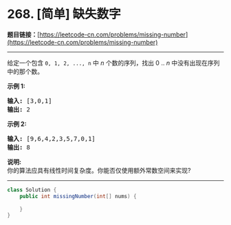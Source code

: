 # 268. [简单] 缺失数字

**题目链接：**[https://leetcode-cn.com/problems/missing-number](https://leetcode-cn.com/problems/missing-number)

---

<div class="content__1Y2H">
 <div class="notranslate">
  <p>给定一个包含 <code>0, 1, 2, ..., n</code>&nbsp;中&nbsp;<em>n</em>&nbsp;个数的序列，找出 0 .. <em>n</em>&nbsp;中没有出现在序列中的那个数。</p> 
  <p><strong>示例 1:</strong></p> 
  <pre class="language-text"><strong>输入:</strong> [3,0,1]
<strong>输出:</strong> 2
</pre> 
  <p><strong>示例&nbsp;2:</strong></p> 
  <pre class="language-text"><strong>输入:</strong> [9,6,4,2,3,5,7,0,1]
<strong>输出:</strong> 8
</pre> 
  <p><strong>说明:</strong><br> 你的算法应具有线性时间复杂度。你能否仅使用额外常数空间来实现?</p> 
 </div>
</div>

---

```java
class Solution {
    public int missingNumber(int[] nums) {
        
    }
}
```
